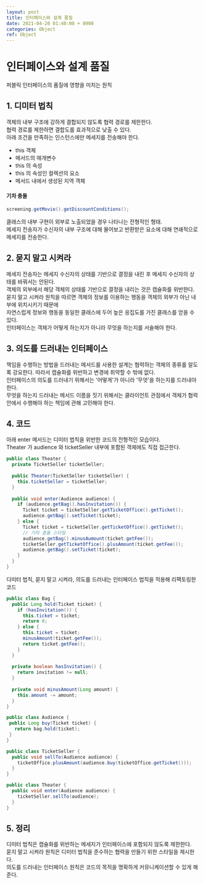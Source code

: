 ```yaml
---
layout: post
title: 인터페이스와 설계 품질
date: 2021-04-20 01:40:00 + 0900
categories: Object
ref: Object
---
```


# 인터페이스와 설계 품질
  퍼블릭 인터페이스의 품질에 영향을 미치는 원칙
  
## 1. 디미터 법칙
  객체의 내부 구조에 강하게 결합되지 않도록 협력 경로를 제한한다.    
  협력 경로를 제한하면 결합도를 효과적으로 낮출 수 있다.   
  아래 조건을 만족하는 인스턴스에만 메세지를 전송해야 한다.
  - this 객체
  - 메서드의 매개변수
  - this 의 속성
  - this 의 속성인 컬렉션의 요소
  - 메서드 내에서 생성된 지역 객체
  
#### 기차 충돌
```java
screening.getMovie().getDiscountConditions();
```
  클래스의 내부 구현이 외부로 노출되었을 경우 나타나는 전형적인 형태.   
  메세지 전송자가 수신자의 내부 구조에 대해 물어보고 반환받은 요소에 대해 연쇄적으로 메세지를 전송한다.
       
## 2. 묻지 말고 시켜라
  메세지 전송자는 메세지 수신자의 상태를 기반으로 결정을 내린 후 메세지 수신자의 상태를 바꿔서는 안된다.   
  객체의 외부에서 해당 객체의 상태를 기반으로 결정을 내리는 것은 캡슐화를 위반한다.   
  묻지 말고 시켜라 원칙을 따르면 객체의 정보를 이용하는 행동을 객체의 외부가 아닌 내부에 위치시키기 때문에   
  자연스럽게 정보와 행동을 동일한 클래스에 두어 높은 응집도를 가진 클래스를 얻을 수 있다.   
  인터페이스는 객체가 어떻게 하는지가 아니라 무엇을 하는지를 서술해야 한다.   
  
## 3. 의도를 드러내는 인터페이스  
  책임을 수행하는 방법을 드러내는 메서드를 사용한 설계는 협력하는 객체의 종류를 알도록 강요한다. 따라서 캡슐화를 위반하고 변경에 취약할 수 밖에 없다.   
  인터페이스의 의도를 드러내기 위해서는 '어떻게'가 아니라 '무엇'을 하는지를 드러내야 한다.   
  무엇을 하는지 드러내는 메서드 이름을 짓기 위해서는 클라이언트 관점에서 객체가 협력 안에서 수행해야 하는 책임에 관해 고민해야 한다. 
  
## 4. 코드
  아래 enter 메서드는 디미터 법칙을 위반한 코드의 전형적인 모습이다.   
  Theater 가 audience 와 ticketSeller 내부에 포함된 객체에도 직접 접근한다.   
  
```java
public class Theater {
  private TicketSeller ticketSeller;
  
  public Theater(TicketSeller ticketSeller) {
    this.ticketSeller = ticketSeller;
  }
  
  public void enter(Audience audience) {
    if (audience.getBag().hasInvitation()) {
      Ticket ticket = ticketSeller.getTicketOffice().getTicket();
      audience.getBag().setTicket(ticket);
    } else {
      Ticket ticket = ticketSeller.getTicketOffice().getTicket();
      // 기차 충돌 스타일
      audience.getBag().minusAumount(ticket.getFee());
      ticketSeller.getTicketOffice().plusAmount(ticket.getFee());
      audience.getBag().setTicket(ticket);
    }
  }
}
```
   
디미터 법칙, 묻지 말고 시켜라, 의도를 드러내는 인터페이스 법칙을 적용해 리팩토링한 코드

```java
public class Bag {
  public Long hold(Ticket ticket) {
    if (hasInvitation()) {
      this.ticket = ticket;
      return 0;
    } else {
      this.ticket = ticket;
      minusAmount(ticket.getFee());
      return ticket.getFee();
    }
  }
  
  private boolean hasInvitation() {
    return invitation != null;
  }
  
  private void minusAmount(Long amount) {
    this.amount -= amount;
  }
}

public class Audience {
 public Long buy(Ticket ticket) {
   return bag.hold(ticket);
 }
}

public class TicketSeller {
  public void sellTo(Audience audience) {
    ticketOffice.plusAmount(audience.buy(ticketOffice.getTicket()));
  }
}

public class Theater {
  public void enter(Audience audience) {
    ticketSeller.sellTo(audience);
  }
}

```

## 5. 정리
  디미터 법칙은 캡슐화를 위반하는 메세지가 인터페이스에 포함되지 않도록 제한한다.   
  묻지 말고 시켜라 원칙은 디미터 법칙을 준수하는 협력을 만들기 위한 스타일을 제시한다.   
  의도를 드러내는 인터페이스 원칙은 코드의 목적을 명확하게 커뮤니케이션할 수 있게 해준다.
